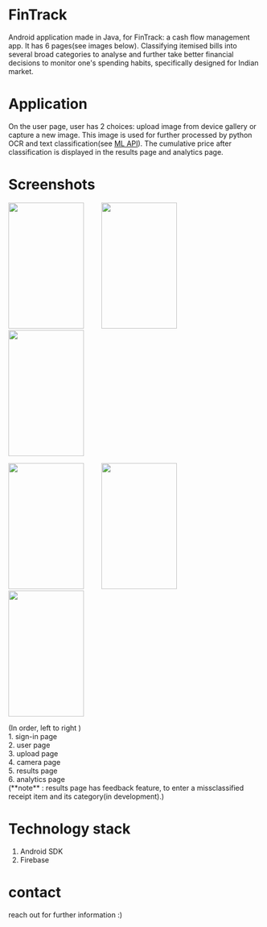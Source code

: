 # FinTrack
Android application made in Java, for FinTrack: a cash flow management app. It has 6 pages(see images below). Classifying itemised bills into several broad categories to analyse and further take better financial decisions to monitor one's spending habits, specifically designed for Indian market. 

# Application
On the user page, user has 2 choices: upload image from device gallery or capture a new image. This image is used for further processed by python OCR and text classification(see [ML API](url)). The cumulative price after classification is displayed in the results page and analytics page.

# Screenshots
<p align="left">
<img src ="https://github.com/ssandra102/FinTrack/assets/72643907/1bb32434-6f40-4e89-b48d-8a6e7cfb72a1" width="150" height="250">
&nbsp; &nbsp; &nbsp; &nbsp;
<img src ="https://github.com/ssandra102/FinTrack/assets/72643907/74762cc5-0923-42ef-bfbb-be2faa9ee793" width="150" height="250">
&nbsp; &nbsp; &nbsp; &nbsp;
<img src="https://github.com/ssandra102/FinTrack/assets/72643907/84d965f2-0ec9-4def-9258-9b77daf78bed" width="150" height="250">
</p>

<p align="left">
<img src="https://github.com/ssandra102/FinTrack/assets/72643907/63c5a620-de65-4aab-bc75-22ad2328466f" width="150" height="250">
&nbsp; &nbsp; &nbsp; &nbsp;
<img src="https://github.com/ssandra102/FinTrack/assets/72643907/d92a2e16-578b-45fe-af40-7ed5940a55d4" width="150" height="250">
&nbsp; &nbsp; &nbsp; &nbsp;
<img src="https://github.com/ssandra102/FinTrack/assets/72643907/76c815e2-9116-4562-9c95-67460474d3e9" width="150" height="250">
</p>
(In order, left to right ) <br>
  1. sign-in page<br>
  2. user page<br> 
  3. upload page<br>
  4. camera page<br>
  5. results page<br>
  6. analytics page<br>
(**note** : results page has feedback feature, to enter a missclassified receipt item and its category(in development).)<br>

# Technology stack
1. Android SDK<br>
2. Firebase<br>

# contact
reach out for further information :)
